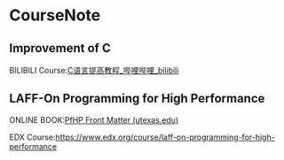# CourseNote

## **Improvement of C**

BILIBILI Course:[C语言提高教程_哔哩哔哩_bilibili](https://www.bilibili.com/video/BV18y4y1H7pt/?spm_id_from=333.999.0.0&vd_source=e2c6a0365720dfeb18e23bf119e5883f)

## **LAFF-On Programming for High Performance**

ONLINE BOOK:[PfHP Front Matter (utexas.edu)](https://www.cs.utexas.edu/users/flame/laff/pfhp/index.html)

EDX Course:https://www.edx.org/course/laff-on-programming-for-high-performance

